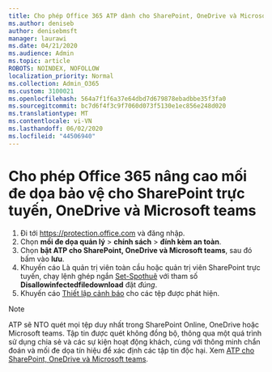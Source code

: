 ```yaml
---
title: Cho phép Office 365 ATP dành cho SharePoint, OneDrive và Microsoft teams
ms.author: deniseb
author: denisebmsft
manager: laurawi
ms.date: 04/21/2020
ms.audience: Admin
ms.topic: article
ROBOTS: NOINDEX, NOFOLLOW
localization_priority: Normal
ms.collection: Admin_O365
ms.custom: 3100021
ms.openlocfilehash: 564a7f1f6a37e64dbd7d679878ebadbbe35f3fa0
ms.sourcegitcommit: bc7d6f4f3c9f7060d073f5130e1ec856e248d020
ms.translationtype: MT
ms.contentlocale: vi-VN
ms.lasthandoff: 06/02/2020
ms.locfileid: "44506940"
---
```

# <a name="enable-office-365-advanced-threat-protection-for-sharepoint-online-onedrive-and-microsoft-teams"></a>Cho phép Office 365 nâng cao mối đe dọa bảo vệ cho SharePoint trực tuyến, OneDrive và Microsoft teams

1. Đi tới https://protection.office.com và đăng nhập.
2. Chọn **mối đe dọa quản lý**  >  **chính sách**  >  **đính kèm an toàn**.
3. Chọn **bật ATP cho SharePoint, OneDrive và Microsoft teams**, sau đó bấm vào **lưu**.
4. Khuyến cáo Là quản trị viên toàn cầu hoặc quản trị viên SharePoint trực tuyến, chạy lệnh ghép ngắn [Set-Spothuê](https://docs.microsoft.com/powershell/module/sharepoint-online/Set-SPOTenant?view=sharepoint-ps) với tham số **Disallowinfectedfiledownload** đặt *đúng*.
5. Khuyến cáo [Thiết lập cảnh báo](https://docs.microsoft.com/microsoft-365/security/office-365-security/turn-on-atp-for-spo-odb-and-teams#set-up-alerts-for-detected-files) cho các tệp được phát hiện.

> [!NOTE]
> ATP sẽ NTO quét mọi tệp duy nhất trong SharePoint Online, OneDrive hoặc Microsoft teams. Tập tin được quét không đồng bộ, thông qua một quá trình sử dụng chia sẻ và các sự kiện hoạt động khách, cùng với thông minh chẩn đoán và mối đe dọa tín hiệu để xác định các tập tin độc hại. Xem [ATP cho SharePoint, OneDrive và Microsoft teams](https://docs.microsoft.com/microsoft-365/security/office-365-security/atp-for-spo-odb-and-teams).